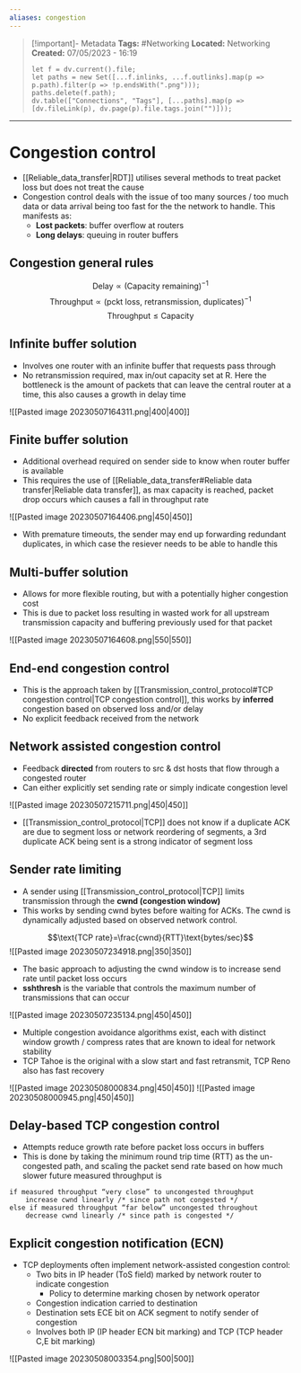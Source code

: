 ```yaml
---
aliases: congestion
---
```


> [!important]- Metadata
> **Tags:** #Networking 
> **Located:** Networking
> **Created:** 07/05/2023 - 16:19
> ```dataviewjs
> let f = dv.current().file;
> let paths = new Set([...f.inlinks, ...f.outlinks].map(p => p.path).filter(p => !p.endsWith(".png")));
> paths.delete(f.path);
> dv.table(["Connections", "Tags"], [...paths].map(p => [dv.fileLink(p), dv.page(p).file.tags.join("")]));
> ```

___
# Congestion control
- [[Reliable_data_transfer|RDT]] utilises several methods to treat packet loss but does not treat the cause 
- Congestion control deals with the issue of too many sources / too much data or data arrival being too fast for the the network to handle. This manifests as:
	- **Lost packets**: buffer overflow at routers 
	- **Long delays**: queuing in router buffers
## Congestion general rules
$$\text{Delay}\propto \text{(Capacity remaining)} ^{-1}$$
$$\text{Throughput}\propto(\text{pckt loss, retransmission, duplicates})^{-1}$$
$$\text{Throughput}\leq{\text{Capacity}}$$
## Infinite buffer solution
- Involves one router with an infinite buffer that requests pass through 
- No retransmission required, max in/out capacity set at R. Here the bottleneck is the amount of packets that can leave the central router at a time, this also causes a growth in delay time

![[Pasted image 20230507164311.png|400|400]]

## Finite buffer solution
- Additional overhead required on sender side to know when router buffer is available 
- This requires the use of [[Reliable_data_transfer#Reliable data transfer|Reliable data transfer]], as max capacity is reached, packet drop occurs which causes a fall in throughput rate 

![[Pasted image 20230507164406.png|450|450]]
- With premature timeouts, the sender may end up forwarding redundant duplicates, in which case the resiever needs to be able to handle this
## Multi-buffer solution
- Allows for more flexible routing, but with a potentially higher congestion cost 
- This is due to packet loss resulting in wasted work for all upstream transmission capacity and buffering previously used for that packet 

![[Pasted image 20230507164608.png|550|550]]


## End-end congestion control
- This is the approach taken by [[Transmission_control_protocol#TCP congestion control|TCP congestion control]], this works by **inferred** congestion based on observed loss and/or delay 
- No explicit feedback received from the network

## Network assisted congestion control
-  Feedback **directed** from routers to src & dst hosts that flow through a congested router 
- Can either explicitly set sending rate or simply indicate congestion level

![[Pasted image 20230507215711.png|450|450]]
- [[Transmission_control_protocol|TCP]] does not know if a duplicate ACK are due to segment loss or network reordering of segments, a 3rd duplicate ACK being sent is a strong indicator of segment loss

## Sender rate limiting
- A sender using [[Transmission_control_protocol|TCP]] limits transmission through the **cwnd (congestion window)**
- This works by sending cwnd bytes before waiting for ACKs. The cwnd is dynamically adjusted based on observed network control. 

$$\text{TCP rate}=\frac{cwnd}{RTT}\text{bytes/sec}$$
![[Pasted image 20230507234918.png|350|350]]

- The basic approach to adjusting the cwnd window is to increase send rate until packet loss occurs
- **sshthresh** is the variable that controls the maximum number of transmissions that can occur

![[Pasted image 20230507235134.png|450|450]]
- Multiple congestion avoidance algorithms exist, each with distinct window growth / compress rates that are known to ideal for network stability
- TCP Tahoe is the original with a slow start and fast retransmit, TCP Reno also has fast recovery 

![[Pasted image 20230508000834.png|450|450]]
![[Pasted image 20230508000945.png|450|450]]
## Delay-based TCP congestion control 
- Attempts reduce growth rate before packet loss occurs in buffers 
- This is done by taking the minimum round trip time (RTT) as the un-congested path, and scaling the packet send rate based on how much slower future measured throughput is 

```
if measured throughput “very close” to uncongested throughput
    increase cwnd linearly /* since path not congested */ 
else if measured throughput “far below” uncongested throughout
    decrease cwnd linearly /* since path is congested */
```

## Explicit congestion notification (ECN) 
- TCP deployments often implement network-assisted congestion control:
    - Two bits in IP header (ToS field) marked by network router to indicate congestion
        - Policy to determine marking chosen by network operator
    - Congestion indication carried to destination
    - Destination sets ECE bit on ACK segment to notify sender of congestion
    - Involves both IP (IP header ECN bit marking) and TCP (TCP header C,E bit marking)

![[Pasted image 20230508003354.png|500|500]]